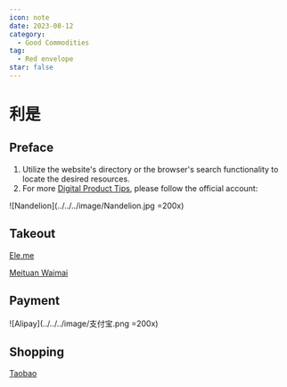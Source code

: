 ```yaml
---
icon: note
date: 2023-08-12
category:
  - Good Commodities
tag:
  - Red envelope
star: false
---
```


# 利是

## Preface

1. Utilize the website's directory or the browser's search functionality to locate the desired resources.
2. For more [Digital Product Tips](https://mp.weixin.qq.com/mp/appmsgalbum?__biz=Mzg5MDg3NzYwNg==&action=getalbum&album_id=2686321010140561411#wechat_redirect), please follow the official account:

![Nandelion](../../../image/Nandelion.jpg =200x)

## Takeout

[Ele.me](https://9a58e2.ug.ele.me/wow/alsc/mod/9b7dd5e527780fb84b5559a7?inviterId=22faaca&actId=1&FastMode=1&_ltracker_f=hjb_app_xbb&chInfo=ch_app_chsub_Photo)

[Meituan Waimai](https://promotion-waimai.meituan.com/invite/r2x/coupon/?inviteCode=NnOIp-QOs8SiYF1dcSlL5r8phPrCf6qkH7evMyjIoureqol0OXXaopfjjblE0yPgfmllGKFj6XrkPHvRXvJrwvMkPLImoEVkWUiI_8HKgkQ9poq6WbzRIaYW6X6pGgfZoDGThmaMQpOAyRQaMnQWBf3iAbo3MqMV3RLMrQhj6VE&lq_source=2)

## Payment

![Alipay](../../../image/支付宝.png =200x)

## Shopping

[Taobao](https://m.tb.cn/h.5Rcgc9D?tk=kdUgWcCDAnM)